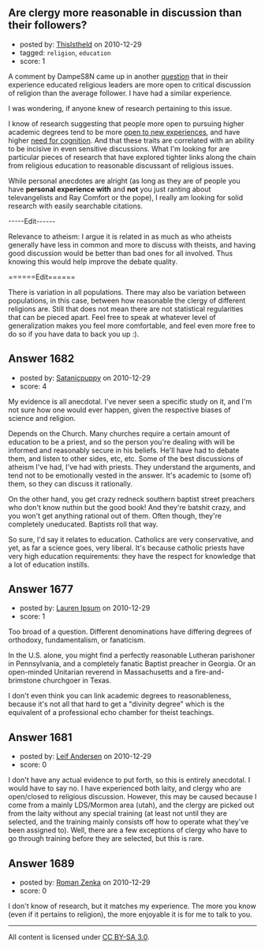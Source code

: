 ## Are clergy more reasonable in discussion than their followers?

- posted by: [ThisIstheId](https://stackexchange.com/users/-1/404-thisistheid) on 2010-12-29
- tagged: `religion`, `education`
- score: 1

A comment by DampeS8N came up in another [question][1] that in their experience educated religious leaders are more open to critical discussion of religion than the average follower. I have had a similar experience.

I was wondering, if anyone knew of research pertaining to this issue.

I know of research suggesting that people more open to pursuing higher academic degrees tend to be more [open to new experiences][2], and have higher [need for cognition][3]. And that these traits are correlated with an ability to be incisive in even sensitive discussions. What I'm looking for are particular pieces of research that have explored tighter links along the chain from religious education to reasonable discussant of religious issues.

While personal anecdotes are alright (as long as they are of people you have **personal experience with** and **not** you just ranting about televangelists and Ray Comfort or the pope), I really am looking for solid research with easily searchable citations.

-----Edit------

Relevance to atheism: I argue it is related in as much as who atheists generally have less in common and more to discuss with theists, and having good discussion would be better than bad ones for all involved. Thus knowing this would help improve the debate quality.

======Edit======

There is variation in all populations. There may also be variation between populations, in this case, between how reasonable the clergy of different religions are. Still that does not mean there are not statistical regularities that can be pieced apart. Feel free to speak at whatever level of generalization makes you feel more comfortable, and feel even more free to do so if you have data to back you up :). 

  [1]: http://atheism.stackexchange.com/questions/1660/being-an-atheist-in-a-religious-family
  [2]: http://en.wikipedia.org/wiki/Five_factor_model
  [3]: http://en.wikipedia.org/wiki/Need_for_cognition


## Answer 1682

- posted by: [Satanicpuppy](https://stackexchange.com/users/-1/169-satanicpuppy) on 2010-12-29
- score: 4

My evidence is all anecdotal. I've never seen a specific study on it, and I'm not sure how one would ever happen, given the respective biases of science and religion.

Depends on the Church. Many churches require a certain amount of education to be a priest, and so the person you're dealing with will be informed and reasonably secure in his beliefs. He'll have had to debate them, and listen to other sides, etc, etc. Some of the best discussions of atheism I've had, I've had with priests. They understand the arguments, and tend not to be emotionally vested in the answer. It's academic to (some of) them, so they can discuss it rationally.

On the other hand, you get crazy redneck southern baptist street preachers who don't know nuthin but the good book! And they're batshit crazy, and you won't get anything rational out of them. Often though, they're completely uneducated. Baptists roll that way. 

So sure, I'd say it relates to education. Catholics are very conservative, and yet, as far a science goes, very liberal. It's because catholic priests have very high education requirements: they have the respect for knowledge that a lot of education instills.


## Answer 1677

- posted by: [Lauren Ipsum](https://stackexchange.com/users/-1/71-lauren-ipsum) on 2010-12-29
- score: 1

Too broad of a question. Different denominations have differing degrees of orthodoxy, fundamentalism, or fanaticism. 

In the U.S. alone, you might find a perfectly reasonable Lutheran parishoner in Pennsylvania, and a completely fanatic Baptist preacher in Georgia. Or an open-minded Unitarian reverend in Massachusetts and a fire-and-brimstone churchgoer in Texas. 

I don't even think you can link academic degrees to reasonableness, because it's not all that hard to get a "divinity degree" which is the equivalent of a professional echo chamber for theist teachings. 



## Answer 1681

- posted by: [Leif Andersen](https://stackexchange.com/users/-1/495-leif-andersen) on 2010-12-29
- score: 0

I don't have any actual evidence to put forth, so this is entirely anecdotal.  I would have to say no.  I have experienced both laity, and clergy who are open/closed to religious discussion.  However, this may be caused because I come from a mainly LDS/Mormon area (utah), and the clergy are picked out from the laity without any special training (at least not until they are selected, and the training mainly consists off how to operate what they've been assigned to).  Well, there are a few exceptions of clergy who have to go through training before they are selected, but this is rare.


## Answer 1689

- posted by: [Roman Zenka](https://stackexchange.com/users/-1/420-roman-zenka) on 2010-12-29
- score: 0

I don't know of research, but it matches my experience. The more you know (even if it pertains to religion), the more enjoyable it is for me to talk to you.



---

All content is licensed under [CC BY-SA 3.0](https://creativecommons.org/licenses/by-sa/3.0/).
